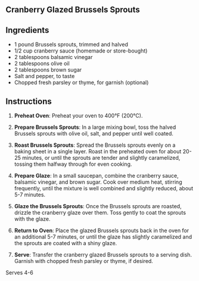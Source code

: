 ## Cranberry Glazed Brussels Sprouts

## Ingredients

- 1 pound Brussels sprouts, trimmed and halved
- 1/2 cup cranberry sauce (homemade or store-bought)
- 2 tablespoons balsamic vinegar
- 2 tablespoons olive oil
- 2 tablespoons brown sugar
- Salt and pepper, to taste
- Chopped fresh parsley or thyme, for garnish (optional)

## Instructions

1. **Preheat Oven**: Preheat your oven to 400°F (200°C).

2. **Prepare Brussels Sprouts**: In a large mixing bowl, toss the halved Brussels sprouts with olive oil, salt, and pepper until well coated.

3. **Roast Brussels Sprouts**: Spread the Brussels sprouts evenly on a baking sheet in a single layer. Roast in the preheated oven for about 20-25 minutes, or until the sprouts are tender and slightly caramelized, tossing them halfway through for even cooking.

4. **Prepare Glaze**: In a small saucepan, combine the cranberry sauce, balsamic vinegar, and brown sugar. Cook over medium heat, stirring frequently, until the mixture is well combined and slightly reduced, about 5-7 minutes.

5. **Glaze the Brussels Sprouts**: Once the Brussels sprouts are roasted, drizzle the cranberry glaze over them. Toss gently to coat the sprouts with the glaze.

6. **Return to Oven**: Place the glazed Brussels sprouts back in the oven for an additional 5-7 minutes, or until the glaze has slightly caramelized and the sprouts are coated with a shiny glaze.

7. **Serve**: Transfer the cranberry glazed Brussels sprouts to a serving dish. Garnish with chopped fresh parsley or thyme, if desired.

Serves 4-6
